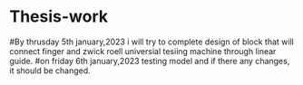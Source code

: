 # Thesis-work
#By thrusday 5th january,2023 i will try to complete design of block that will connect finger and zwick roell universial tesiing machine through linear guide. 
#on friday 6th january,2023  testing model and if there any changes, it should be changed.
